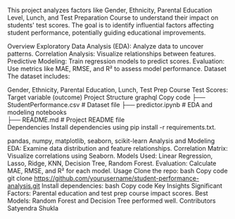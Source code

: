 This project analyzes factors like Gender, Ethnicity, Parental Education Level, Lunch, and Test Preparation Course to understand their impact on students' test scores. The goal is to identify influential factors affecting student performance, potentially guiding educational improvements.

Overview
Exploratory Data Analysis (EDA): Analyze data to uncover patterns.
Correlation Analysis: Visualize relationships between features.
Predictive Modeling: Train regression models to predict scores.
Evaluation: Use metrics like MAE, RMSE, and R² to assess model performance.
Dataset
The dataset includes:

Gender, Ethnicity, Parental Education, Lunch, Test Prep Course
Test Scores: Target variable (outcome)
Project Structure
graphql
Copy code
├── StudentPerformance.csv       # Dataset file
├── predictor.ipynb              # EDA and modeling notebooks                  
├── README.md                    # Project README file                     
Dependencies
Install dependencies using pip install -r requirements.txt.

pandas, numpy, matplotlib, seaborn, scikit-learn
Analysis and Modeling
EDA: Examine data distribution and feature relationships.
Correlation Matrix: Visualize correlations using Seaborn.
Models Used: Linear Regression, Lasso, Ridge, KNN, Decision Tree, Random Forest.
Evaluation: Calculate MAE, RMSE, and R² for each model.
Usage
Clone the repo:
bash
Copy code
git clone https://github.com/yourusername/student-performance-analysis.git
Install dependencies:
bash
Copy code
Key Insights
Significant Factors: Parental education and test prep course impact scores.
Best Models: Random Forest and Decision Tree performed well.
Contributors
Satyendra Shukla
